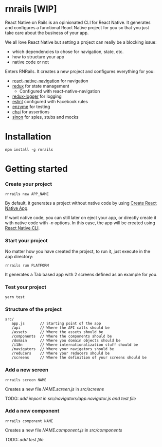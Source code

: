 # rnrails [WIP]
React Native on Rails is an opinionated CLI for React Native. It generates and configures a functional React Native project for you so that you just take care about the business of your app.

We all love React Native but setting a project can really be a blocking issue:
* which dependencies to chose for navigation, state, etc.
* how to structure your app
* native code or not

Enters RNRails. It creates a new project and configures everything for you:
* [react-native-navigation](https://reactnavigation.org/) for navigation
* [redux](http://redux.js.org/) for state management
  * Configured with react-native-navigation
* [redux-logger](https://github.com/evgenyrodionov/redux-logger) for logging
* [eslint](https://www.npmjs.com/package/eslint-config-fbjs) configured with Facebook rules
* [enzyme](http://airbnb.io/enzyme/) for testing
* [chai](http://chaijs.com/) for assertions
* [sinon](http://sinonjs.org/) for spies, stubs and mocks

# Installation
```
npm install -g rnrails
```

# Getting started
### Create your project
```
rnrails new APP_NAME
```

By default, it generates a project without native code by using [Create React Native App](https://github.com/react-community/create-react-native-app).

If want native code, you can still later on eject your app, or directly create it with native code with *-n* options. In this case, the app will be created using [React Native CLI](https://www.npmjs.com/package/react-native-cli).

### Start your project
No matter how you have created the project, to run it, just execute in the app directory:
```
rnrails run PLATFORM
```

It generates a Tab based app with 2 screens defined as an example for you.

### Test your project
```
yarn test
```

### Structure of the project
```
src/
   app.js       // Starting point of the app
   /api         // Where the API calls should be
   /assets      // Where the assets should be
   /components  // Where the components should be
   /domain      // Where you domain objects should be
   /i18n        // Where internationalization stuff should be
   /navigators  // Where your navigators should be
   /reducers    // Where your reducers should be
   /screens     // Where the definition of your screens should be
```
### Add a new screen
```
rnrails screen NAME
```
Creates a new file *NAME.screen.js* in *src/screens*

TODO: *add import in src/navigators/app.navigator.js and test file*

### Add a new component
```
rnrails component NAME
```
Creates a new file *NAME.component.js* in *src/components*

TODO: *add test file*
